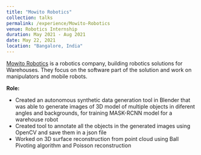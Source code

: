 ```yaml
---
title: "Mowito Robotics"
collection: talks
permalink: /experience/Mowito-Robotics
venue: Robotics Internship
duration: May 2021 - Aug 2021
date: May 22, 2021
location: "Bangalore, India"
---
```


 [Mowito Robotics](https://mowito.in/) is a robotics company, building robotics solutions for Warehouses. They focus on the software part of the solution and work on manipulators and mobile robots.

**Role:**

- Created an autonomous synthetic data generation tool in Blender that was able to generate images of 3D model
of multiple objects in diferent angles and backgrounds, for training MASK-RCNN model for a warehouse robot
- Created tool to annotate all the objects in the generated images using OpenCV and save them in a json file
- Worked on 3D surface reconstruction from point cloud using Ball Pivoting algorithm and Poisson reconstruction
